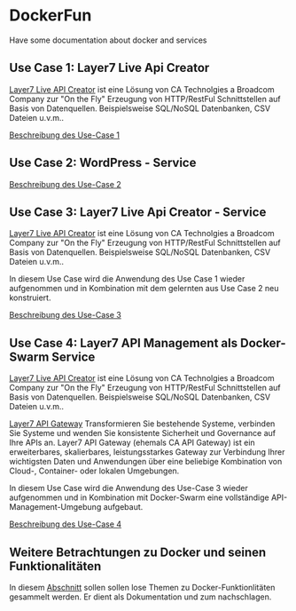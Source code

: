 # DockerFun
Have some documentation about docker and services

## Use Case 1: Layer7 Live Api Creator
[Layer7 Live API Creator](https://www.ca.com/de/products/ca-live-api-creator.html) ist eine Lösung von CA Technolgies a Broadcom Company zur "On the Fly" Erzeugung von HTTP/RestFul Schnittstellen auf Basis von Datenquellen. Beispielsweise SQL/NoSQL Datenbanken, CSV Dateien u.v.m..

[Beschreibung des Use-Case 1](Layer7APICreator)

## Use Case 2: WordPress - Service

[Beschreibung des Use-Case 2](WordPress)

## Use Case 3: Layer7 Live Api Creator - Service
[Layer7 Live API Creator](https://www.ca.com/de/products/ca-live-api-creator.html) ist eine Lösung von CA Technolgies a Broadcom Company zur "On the Fly" Erzeugung von HTTP/RestFul Schnittstellen auf Basis von Datenquellen. Beispielsweise SQL/NoSQL Datenbanken, CSV Dateien u.v.m..

In diesem Use Case wird die Anwendung des Use Case 1 wieder aufgenommen und in Kombination mit dem gelernten aus Use Case 2 neu konstruiert.

[Beschreibung des Use-Case 3](Layer7APICreator-Compose)

## Use Case 4: Layer7 API Management als Docker-Swarm Service
[Layer7 Live API Creator](https://www.ca.com/de/products/ca-live-api-creator.html) ist eine Lösung von CA Technolgies a Broadcom Company zur "On the Fly" Erzeugung von HTTP/RestFul Schnittstellen auf Basis von Datenquellen. Beispielsweise SQL/NoSQL Datenbanken, CSV Dateien u.v.m..

[Layer7 API Gateway](https://www.ca.com/us/products/apim/gateway.html)
Transformieren Sie bestehende Systeme, verbinden Sie Systeme und wenden Sie konsistente Sicherheit und Governance auf Ihre APIs an. Layer7 API Gateway (ehemals CA API Gateway) ist ein erweiterbares, skalierbares, leistungsstarkes Gateway zur Verbindung Ihrer wichtigsten Daten und Anwendungen über eine beliebige Kombination von Cloud-, Container- oder lokalen Umgebungen.

In diesem Use Case wird die Anwendung des Use-Case 3 wieder aufgenommen und in Kombination mit Docker-Swarm eine vollständige API-Management-Umgebung aufgebaut.


[Beschreibung des Use-Case 4](APIGateway_docker-swarm)

## Weitere Betrachtungen zu Docker und seinen Funktionalitäten

In diesem [Abschnitt](Diverses) sollen sollen lose Themen zu Docker-Funktionlitäten gesammelt werden. Er dient als Dokumentation und zum nachschlagen.